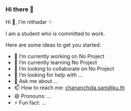 ### Hi there 👋

Hi 👋, I'm nithadar ✨

I am a student who is committed to work.

Here are some ideas to get you started:
- 🔭 I’m currently working on No Project
- 🌱 I’m currently learning  No Project
- 👯 I’m looking to collaborate on  No Project
- 🤔 I’m looking for help with ...
- 💬 Ask me about ...
- 📫 How to reach me: chananchida.sam@ku.th
- 😄 Pronouns: ...
- ⚡ Fun fact: ...

